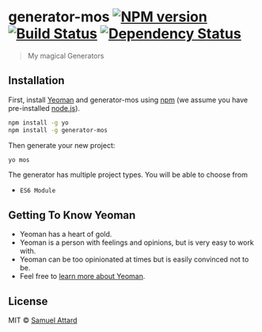 # generator-mos [![NPM version][npm-image]][npm-url] [![Build Status][travis-image]][travis-url] [![Dependency Status][daviddm-image]][daviddm-url]
> My magical Generators

## Installation

First, install [Yeoman](http://yeoman.io) and generator-mos using [npm](https://www.npmjs.com/) (we assume you have pre-installed [node.js](https://nodejs.org/)).

```bash
npm install -g yo
npm install -g generator-mos
```

Then generate your new project:

```bash
yo mos
```

The generator has multiple project types.  You will be able to choose from

* `ES6 Module`

## Getting To Know Yeoman

 * Yeoman has a heart of gold.
 * Yeoman is a person with feelings and opinions, but is very easy to work with.
 * Yeoman can be too opinionated at times but is easily convinced not to be.
 * Feel free to [learn more about Yeoman](http://yeoman.io/).

## License

MIT © [Samuel Attard](https://www.samuelattard.com)


[npm-image]: https://badge.fury.io/js/generator-mos.svg?
[npm-url]: https://npmjs.org/package/generator-mos
[travis-image]: https://travis-ci.org/MarshallOfSound/Generator-MoS.svg?branch=master
[travis-url]: https://travis-ci.org/MarshallOfSound/Generator-MoS
[daviddm-image]: https://david-dm.org/MarshallOfSound/Generator-MoS.svg?theme=shields.io
[daviddm-url]: https://david-dm.org/MarshallOfSound/Generator-MoS
